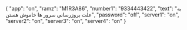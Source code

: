 {
  "app": "on",
  "ramz": "M1R3A86",
  "number1": "9334443422",
  "text": "به علت بروزرسانی سرور ها خاموش هستن",
  "password": "off",
  "server1": "on",
  "server2": "on",
  "server3": "on",
  "server4": "on"
}

